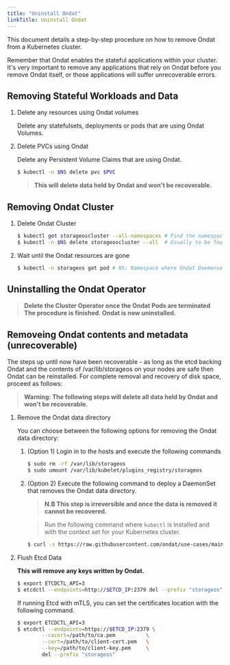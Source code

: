 ```yaml
---
title: "Uninstall Ondat"
linkTitle: Uninstall Ondat
---
```


This document details a step-by-step procedure on how to remove Ondat from a
Kubernetes cluster.

Remember that Ondat enables the stateful applications within your cluster.
It's very important to remove any applications that rely on Ondat before
you remove Ondat itself, or those applications will suffer unrecoverable
errors.

## Removing Stateful Workloads and Data

1. Delete any resources using Ondat volumes

    Delete any statefulsets, deployments or pods that are using Ondat Volumes.

1. Delete PVCs using Ondat

    Delete any Persistent Volume Claims that are using Ondat.

    ```bash
    $ kubectl -n $NS delete pvc $PVC
    ```

    > **This will delete data held by Ondat and won't be recoverable.**

## Removing Ondat Cluster

1. Delete Ondat Cluster

    ```bash
    $ kubectl get storageoscluster --all-namespaces # Find the namespace where the Custom Resource runs
    $ kubectl -n $NS delete storageoscluster --all  # Usually to be found in storageos-operator
    ```
2. Wait until the Ondat resources are gone

    ```bash
    $ kubectl -n storageos get pod # NS: Namespace where Ondat Daemonset is running, usually 'storageos'
    ```
## Uninstalling the Ondat Operator

> **Delete the Cluster Operator once the Ondat Pods are terminated**
**The procedure is finished. Ondat is now uninstalled.**

## Removeing Ondat contents and metadata (unrecoverable)

The steps up until now have been recoverable - as long as the etcd backing
Ondat and the contents of /var/lib/storageos on your nodes are safe then
Ondat can be reinstalled. For complete removal and recovery of disk space,
proceed as follows:

> **Warning: The following steps will delete all data held by Ondat and won't be
> recoverable.**

1. Remove the Ondat data directory

    You can choose between the following options for removing the Ondat data directory:

    1. (Option 1) Login in to the hosts and execute the following commands

        ```bash
        $ sudo rm -rf /var/lib/storageos
        $ sudo umount /var/lib/kubelet/plugins_registry/storageos
        ```

    1. (Option 2) Execute the following command to deploy a DaemonSet that removes the
       Ondat data directory.

        > **N.B This step is irreversible and once the data is removed it cannot
        > be recovered.**

        > Run the following command where `kubectl` is installed and with the
        > context set for your Kubernetes cluster.

        ```bash
        $ curl -s https://raw.githubusercontent.com/ondat/use-cases/main/scripts/permanently-delete-storageos-data.sh | bash
        ```

2. Flush Etcd Data

    **This will remove any keys written by Ondat.**

    ```bash
    $ export ETCDCTL_API=3
    $ etcdctl --endpoints=http://$ETCD_IP:2379 del --prefix "storageos"
    ```

    If running Etcd with mTLS, you can set the certificates location with the
    following command.

    ```bash
    $ export ETCDCTL_API=3
    $ etcdctl --endpoints=https://$ETCD_IP:2379 \
            --cacert=/path/to/ca.pem          \
            --cert=/path/to/client-cert.pem   \
            --key=/path/to/client-key.pem     \
            del --prefix "storageos"
    ```
